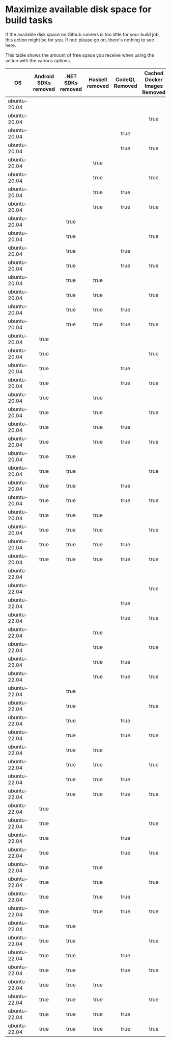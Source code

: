 # Maximize available disk space for build tasks

If the available disk space on Github runners is too little for your build job, this action might be for you.
If not: please go on, there's nothing to see here.

This table shows the amount of free space you receive when using the action with the various options.

OS | Android SDKs removed | .NET SDKs removed | Haskell removed | CodeQL Removed | Cached Docker Images Removed | GB freed | GB free | Elapsed Time (seconds) |
---|:--------------------:|:-----------------:|:---------------:|:--------------:|:----------------------------:|:--------:|:-------:|:----------------------:|
ubuntu-20.04 |  |  |  |  |  | 53 | 76 | 2
ubuntu-20.04 |  |  |  |  | true | 58 | 81 | 40
ubuntu-20.04 |  |  |  | true |  | 57 | 80 | 3
ubuntu-20.04 |  |  |  | true | true | 63 | 86 | 20
ubuntu-20.04 |  |  | true |  |  | 53 | 76 | 2
ubuntu-20.04 |  |  | true |  | true | 58 | 81 | 42
ubuntu-20.04 |  |  | true | true |  | 57 | 80 | 3
ubuntu-20.04 |  |  | true | true | true | 63 | 86 | 21
ubuntu-20.04 |  | true |  |  |  | 55 | 78 | 4
ubuntu-20.04 |  | true |  |  | true | 61 | 84 | 32
ubuntu-20.04 |  | true |  | true |  | 60 | 83 | 5
ubuntu-20.04 |  | true |  | true | true | 65 | 88 | 30
ubuntu-20.04 |  | true | true |  |  | 55 | 78 | 3
ubuntu-20.04 |  | true | true |  | true | 61 | 84 | 40
ubuntu-20.04 |  | true | true | true |  | 60 | 83 | 5
ubuntu-20.04 |  | true | true | true | true | 65 | 88 | 11
ubuntu-20.04 | true |  |  |  |  | 65 | 88 | 60
ubuntu-20.04 | true |  |  |  | true | 70 | 93 | 147
ubuntu-20.04 | true |  |  | true |  | 69 | 92 | 43
ubuntu-20.04 | true |  |  | true | true | 75 | 98 | 18
ubuntu-20.04 | true |  | true |  |  | 65 | 88 | 11
ubuntu-20.04 | true |  | true |  | true | 70 | 93 | 84
ubuntu-20.04 | true |  | true | true |  | 69 | 92 | 37
ubuntu-20.04 | true |  | true | true | true | 75 | 98 | 73
ubuntu-20.04 | true | true |  |  |  | 67 | 90 | 50
ubuntu-20.04 | true | true |  |  | true | 72 | 95 | 59
ubuntu-20.04 | true | true |  | true |  | 72 | 95 | 12
ubuntu-20.04 | true | true |  | true | true | 77 | 100 | 70
ubuntu-20.04 | true | true | true |  |  | 67 | 90 | 48
ubuntu-20.04 | true | true | true |  | true | 72 | 95 | 79
ubuntu-20.04 | true | true | true | true |  | 72 | 95 | 11
ubuntu-20.04 | true | true | true | true | true | 77 | 100 | 34
ubuntu-22.04 |  |  |  |  |  | 52 | 77 | 2
ubuntu-22.04 |  |  |  |  | true | 57 | 82 | 20
ubuntu-22.04 |  |  |  | true |  | 57 | 82 | 4
ubuntu-22.04 |  |  |  | true | true | 62 | 87 | 8
ubuntu-22.04 |  |  | true |  |  | 52 | 77 | 2
ubuntu-22.04 |  |  | true |  | true | 57 | 82 | 19
ubuntu-22.04 |  |  | true | true |  | 57 | 82 | 4
ubuntu-22.04 |  |  | true | true | true | 62 | 87 | 10
ubuntu-22.04 |  | true |  |  |  | 55 | 80 | 4
ubuntu-22.04 |  | true |  |  | true | 60 | 85 | 25
ubuntu-22.04 |  | true |  | true |  | 60 | 85 | 4
ubuntu-22.04 |  | true |  | true | true | 64 | 89 | 13
ubuntu-22.04 |  | true | true |  |  | 55 | 80 | 5
ubuntu-22.04 |  | true | true |  | true | 60 | 85 | 22
ubuntu-22.04 |  | true | true | true |  | 60 | 85 | 3
ubuntu-22.04 |  | true | true | true | true | 64 | 89 | 10
ubuntu-22.04 | true |  |  |  |  | 64 | 89 | 16
ubuntu-22.04 | true |  |  |  | true | 69 | 94 | 111
ubuntu-22.04 | true |  |  | true |  | 69 | 94 | 13
ubuntu-22.04 | true |  |  | true | true | 73 | 98 | 92
ubuntu-22.04 | true |  | true |  |  | 64 | 89 | 71
ubuntu-22.04 | true |  | true |  | true | 69 | 94 | 33
ubuntu-22.04 | true |  | true | true |  | 69 | 94 | 77
ubuntu-22.04 | true |  | true | true | true | 73 | 98 | 73
ubuntu-22.04 | true | true |  |  |  | 67 | 92 | 14
ubuntu-22.04 | true | true |  |  | true | 71 | 96 | 71
ubuntu-22.04 | true | true |  | true |  | 72 | 97 | 14
ubuntu-22.04 | true | true |  | true | true | 76 | 101 | 24
ubuntu-22.04 | true | true | true |  |  | 67 | 92 | 76
ubuntu-22.04 | true | true | true |  | true | 71 | 96 | 82
ubuntu-22.04 | true | true | true | true |  | 72 | 97 | 17
ubuntu-22.04 | true | true | true | true | true | 76 | 101 | 27
